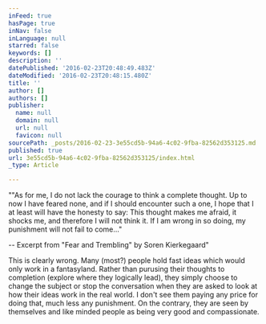 ```yaml
---
inFeed: true
hasPage: true
inNav: false
inLanguage: null
starred: false
keywords: []
description: ''
datePublished: '2016-02-23T20:48:49.483Z'
dateModified: '2016-02-23T20:48:15.480Z'
title: ''
author: []
authors: []
publisher:
  name: null
  domain: null
  url: null
  favicon: null
sourcePath: _posts/2016-02-23-3e55cd5b-94a6-4c02-9fba-82562d353125.md
published: true
url: 3e55cd5b-94a6-4c02-9fba-82562d353125/index.html
_type: Article

---
```

""As for me, I do not lack the courage to think a complete thought. Up to now I have feared none, and if I should encounter such a one, I hope that I at least will have the honesty to say: This thought makes me afraid, it shocks me, and therefore I will not think it. If I am wrong in so doing, my punishment will not fail to come..."

-- Excerpt from "Fear and Trembling" by Soren Kierkegaard"

This is clearly wrong. Many (most?) people hold fast ideas which would only work in a fantasyland. Rather than purusing their thoughts to completion (explore where they logically lead), they simply choose to change the subject or stop the conversation when they are asked to look at how their ideas work in the real world. I don't see them paying any price for doing that, much less any punishment. On the contrary, they are seen by themselves and like minded people as being very good and compassionate.